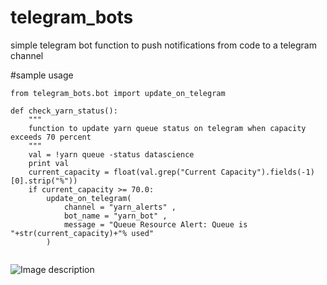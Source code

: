 # telegram_bots
simple telegram bot function to push notifications from code to a telegram channel


#sample usage

```
from telegram_bots.bot import update_on_telegram

def check_yarn_status():
    """
    function to update yarn queue status on telegram when capacity exceeds 70 percent
    """
    val = !yarn queue -status datascience
    print val
    current_capacity = float(val.grep("Current Capacity").fields(-1)[0].strip("%"))
    if current_capacity >= 70.0:
        update_on_telegram(
            channel = "yarn_alerts" , 
            bot_name = "yarn_bot" , 
            message = "Queue Resource Alert: Queue is "+str(current_capacity)+"% used"
        )


```


![Image description](link-to-image)

